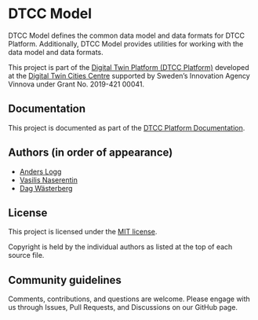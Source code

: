 # DTCC Model

DTCC Model defines the common data model and data formats for DTCC Platform.
Additionally, DTCC Model provides utilities for working with the data model
and data formats.

This project is part of the
[Digital Twin Platform (DTCC Platform)](https://github.com/dtcc-platform/)
developed at the
[Digital Twin Cities Centre](https://dtcc.chalmers.se/)
supported by Sweden’s Innovation Agency Vinnova under Grant No. 2019-421 00041.

## Documentation

This project is documented as part of the
[DTCC Platform Documentation](https://platform.dtcc.chalmers.se/).

## Authors (in order of appearance)

* [Anders Logg](http://anders.logg.org)
* [Vasilis Naserentin](https://www.chalmers.se/en/Staff/Pages/vasnas.aspx)
* [Dag Wästerberg](https://chalmersindustriteknik.se/sv/medarbetare/dag-wastberg/)

## License

This project is licensed under the
[MIT license](https://opensource.org/licenses/MIT).

Copyright is held by the individual authors as listed at the top of
each source file.

## Community guidelines

Comments, contributions, and questions are welcome. Please engage with
us through Issues, Pull Requests, and Discussions on our GitHub page.
